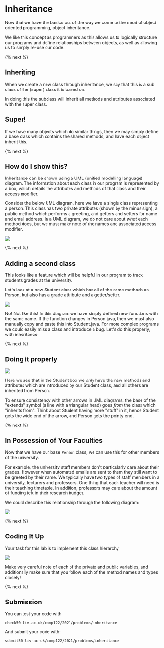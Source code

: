 # Inheritance

Now that we have the basics out of the way we come to the meat of object oriented programming, object inheritance. 

We like this concept as programmers as this allows us to logically structure our programs and define relationships between objects, as well as allowing us to simply re-use our code.

{% next %}

## Inheriting

When we create a new class through inheritance, we say that this is a sub class of the (super) class it is based on. 

In doing this the subclass will inherit all methods and attributes associated with the super class. 

## Super!

If we have many objects which do similar things, then we may simply define a base class which contains the shared methods, and have each object inherit this.

{% next %}

## How do I show this?

Inheritance can be shown using a UML (unified modelling language) diagram. The information about each class in our program is represented by a box, which details the attributes and methods of that class and their access modifier.

Consider the below UML diagram, here we have a single class representing a person. This class has two private attributes (shown by the minus sign), a public method which performs a greeting, and getters and setters for name and email address. In a UML diagram, we do not care about _what_ each method does, but we must make note of the names and associated access modifier.

![](img/PersonClass.PNG)

{% next %}

## Adding a second class

This looks like a feature which will be helpful in our program to track students grades at the university.

Let's look at a new Student class which has all of the same methods as Person, but also has a grade attribute and a getter/setter.

![](img/PersonStudentClass1.PNG)

No! Not like this! In this diagram we have simply defined new functions with the same name. If the function changes in Person.java, then we must also manually copy and paste this into Student.java. For more complex programs we could easily miss a class and introduce a bug. Let's do this properly, with inheritance

{% next %}

## Doing it properly

![](img/PersonStudentClass2.PNG)


Here we see that in the Student box we *only* have the new methods and attributes which are introduced by our Student class, and all others are inherited from Person.

To ensure consistency with other arrows in UML diagrams, the base of the "extends" symbol (a line with a triangular head) goes *from* the class which "inherits from". Think about Student having more "stuff" in it, hence Student gets the wide end of the arrow, and Person gets the pointy end.

{% next %}

## In Possession of Your Faculties

Now that we have our base `Person` class, we can use this for other members of the university.

For example, the university staff members don't particularly care about their grades. However when automated emails are sent to them they still want to be greeted by their name. We typically have two types of staff members in a university, lecturers and professors. One thing that each teacher will need is their teaching timetable. In addition, professors may care about the amount of funding left in their research budget. 

We could describe this relationship through the following diagram:

![](img/PersonStudentLec.PNG)

{% next %}

## Coding It Up

Your task for this lab is to implement this class hierarchy

![](img/PersonStudentLec.PNG)

Make very careful note of each of the private and public variables, and additionally make sure that you follow each of the method names and types closely!

{% next %}

## Submission

You can test your code with 

```
check50 liv-ac-uk/comp122/2021/problems/inheritance
```

And submit your code with:

```
submit50 liv-ac-uk/comp122/2021/problems/inheritance
```
